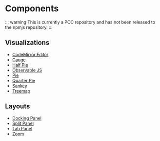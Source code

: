 # Components

::: warning
This is currently a POC repository and has not been released to the npmjs repository.
:::

## Visualizations

* [CodeMirror Editor](./codemirror/codemirror)
* [Gauge](./gauge/gauge)
* [Half Pie](./pie/halfpie)
* [Observable JS](./observable/observable)
* [Pie](./pie/pie)
* [Quarter Pie](./pie/quarterpie)
* [Sankey](./sankey/sankey)
* [Treemap](./treemap/treemap)

## Layouts

* [Docking Panel](./layouts/lumino/dockPanel)
* [Split Panel](./layouts/lumino/splitPanel)
* [Tab Panel](./layouts/lumino/tabPanel)
* [Zoom](./layouts/zoom)
